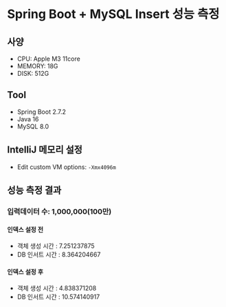 # Spring Boot + MySQL Insert 성능 측정

## 사양
- CPU: Apple M3 11core
- MEMORY: 18G
- DISK: 512G

## Tool
- Spring Boot 2.7.2
- Java 16
- MySQL 8.0

## IntelliJ 메모리 설정
- Edit custom VM options: `-Xmx4096m`

## 성능 측정 결과

### 입력데이터 수: 1,000,000(100만)

#### 인덱스 설정 전
- 객체 생성 시간 : 7.251237875
- DB 인서트 시간 : 8.364204667

#### 인덱스 설정 후
- 객체 생성 시간 : 4.838371208
- DB 인서트 시간 : 10.574140917
